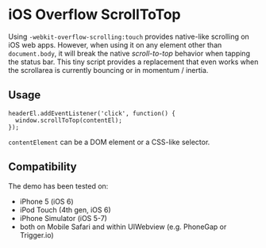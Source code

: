# iOS Overflow ScrollToTop
Using `-webkit-overflow-scrolling:touch` provides native-like scrolling on iOS web apps. However, when using it on any element other than `document.body`, it will break the native *scroll-to-top* behavior when tapping the status bar. This tiny script provides a replacement that even works when the scrollarea is currently bouncing or in momentum / inertia.

## Usage
    headerEl.addEventListener('click', function() {
      window.scrollToTop(contentEl);
    });
`contentElement` can be a DOM element or a CSS-like selector.

## Compatibility
The demo has been tested on:

- iPhone 5 (iOS 6)
- iPod Touch (4th gen, iOS 6)
- iPhone Simulator (iOS 5-7)
- both on Mobile Safari and within UIWebview (e.g. PhoneGap or Trigger.io)
